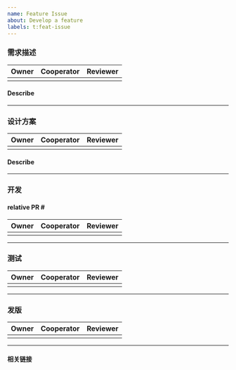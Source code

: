 ```yaml
---
name: Feature Issue
about: Develop a feature
labels: t:feat-issue
---
```


### 需求描述
| Owner | Cooperator | Reviewer |
| :---: | ---------- | -------- |
|       |            |          |

#### Describe

---
### 设计方案

| Owner | Cooperator | Reviewer |
| :---: | ---------- | -------- |
|       |            |          |

#### Describe

---
### 开发

#### relative PR \#


| Owner | Cooperator | Reviewer |
| :---: | ---------- | -------- |
|       |            |          |

---
### 测试

| Owner | Cooperator | Reviewer |
| :---: | ---------- | -------- |
|       |            |          |


---
### 发版

| Owner | Cooperator | Reviewer |
| :---: | ---------- | -------- |
|       |            |          |


---
#### 相关链接
